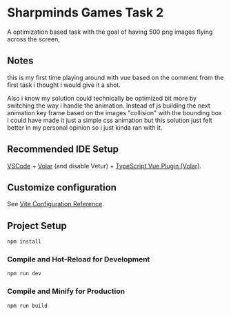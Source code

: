 # Sharpminds Games Task 2

A optimization based task with the goal of having 500 png images flying across the screen,

## Notes

this is my first time playing around with vue based on the comment from the first task i thought i would give it a shot.

Also i know my solution could technically be optimized bit more by switching the way i handle the animation. Instead of js building the next animation key frame based on the images "collision" with the bounding box i could have made it just a simple css animation but this solution just felt better in my personal opinion so i just kinda ran with it.

## Recommended IDE Setup

[VSCode](https://code.visualstudio.com/) + [Volar](https://marketplace.visualstudio.com/items?itemName=Vue.volar) (and disable Vetur) + [TypeScript Vue Plugin (Volar)](https://marketplace.visualstudio.com/items?itemName=Vue.vscode-typescript-vue-plugin).

## Customize configuration

See [Vite Configuration Reference](https://vitejs.dev/config/).

## Project Setup

```sh
npm install
```

### Compile and Hot-Reload for Development

```sh
npm run dev
```

### Compile and Minify for Production

```sh
npm run build
```
